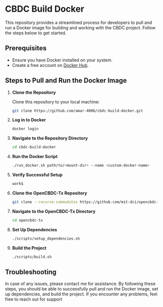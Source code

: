 # CBDC Build Docker

This repository provides a streamlined process for developers to pull and run a Docker image for building and working with the CBDC project. Follow the steps below to get started.

## Prerequisites

- Ensure you have Docker installed on your system.
- Create a free account on [Docker Hub](https://hub.docker.com/).

## Steps to Pull and Run the Docker Image

1. **Clone the Repository**

   Clone this repository to your local machine:

   ```bash
   git clone https://github.com/amar-4006/cbdc-build-docker.git
   ```
2. **Log in to Docker**

   ```bash
   docker login
   ```
4. **Navigate to the Repository Directory**

   ```bash
   cd cbdc-build-docker
   ```
6. **Run the Docker Script**

   ```bash
   ./run_docker.sh path/to/<mount-dir> --name <custom-docker-name>
   ```
8. **Verify Successful Setup**

   ```bash
   work$
   ```
10. **Clone the OpenCBDC-Tx Repository**

    ```bash
    git clone --recurse-submodules https://github.com/mit-dci/opencbdc-tx
    ```
12. **Navigate to the OpenCBDC-Tx Directory**

    ```bash
    cd opencbdc-tx
    ```
14. **Set Up Dependencies**

    ```bash
    ./scripts/setup_dependencies.sh
    ```
16. **Build the Project**

    ```bash
    ./scripts/build.sh
    ```
## Troubleshooting
In case of any issues, please contact me for assistance. By following these steps, you should be able to successfully pull and run the Docker image, set up dependencies, and build the project. If you encounter any problems, feel free to reach out for support

